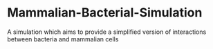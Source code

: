 # Mammalian-Bacterial-Simulation
A simulation which aims to provide a simplified version of interactions between bacteria and mammalian cells
